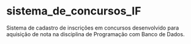 # sistema_de_concursos_IF
Sistema de cadastro de inscrições em concursos desenvolvido para aquisição de nota na disciplina de Programação com Banco de Dados.
